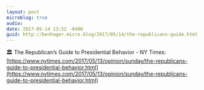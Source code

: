 ```yaml
---
layout: post
microblog: true
audio: 
date: 2017-05-14 13:52 -0400
guid: http://benhager.micro.blog/2017/05/14/the-republicans-guide.html
---
```

🏛 The Republican’s Guide to Presidential Behavior - NY Times: [https://www.nytimes.com/2017/05/13/opinion/sunday/the-republicans-guide-to-presidential-behavior.html](https://www.nytimes.com/2017/05/13/opinion/sunday/the-republicans-guide-to-presidential-behavior.html)
